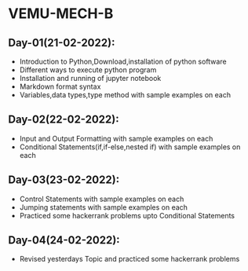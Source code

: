 # VEMU-MECH-B

## Day-01(21-02-2022):
  - Introduction to Python,Download,installation of python software
  - Different ways to execute python program
  - Installation and running of jupyter notebook
  - Markdown format syntax
  - Variables,data types,type method with sample examples on each

## Day-02(22-02-2022):
  - Input and Output Formatting with sample examples on each
  - Conditional Statements(if,if-else,nested if) with sample examples on each

## Day-03(23-02-2022):
  - Control Statements with sample examples on each
  - Jumping statements with sample examples on each
  - Practiced some hackerrank problems upto Conditional Statements

## Day-04(24-02-2022):
  - Revised yesterdays Topic and practiced some hackerrank problems 
